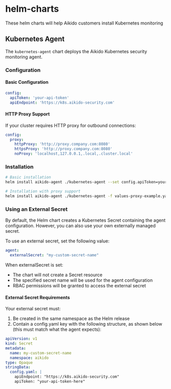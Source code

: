 # helm-charts

These helm charts will help Aikido customers install Kubernetes monitoring

## Kubernetes Agent

The `kubernetes-agent` chart deploys the Aikido Kubernetes security monitoring agent.

### Configuration

#### Basic Configuration

```yaml
config:
  apiToken: 'your-api-token'
  apiEndpoint: 'https://k8s.aikido-security.com'
```

#### HTTP Proxy Support

If your cluster requires HTTP proxy for outbound connections:

```yaml
config:
  proxy:
    httpProxy: 'http://proxy.company.com:8080'
    httpsProxy: 'http://proxy.company.com:8080'
    noProxy: 'localhost,127.0.0.1,.local,.cluster.local'
```

### Installation

```bash
# Basic installation
helm install aikido-agent ./kubernetes-agent --set config.apiToken=your-token

# Installation with proxy support
helm install aikido-agent ./kubernetes-agent -f values-proxy-example.yaml
```

### Using an External Secret

By default, the Helm chart creates a Kubernetes Secret containing the agent configuration. However, you can also use your own externally managed secret.

To use an external secret, set the following value:
```yaml
agent:
  externalSecret: "my-custom-secret-name"
```

When externalSecret is set:
- The chart will not create a Secret resource
- The specified secret name will be used for the agent configuration
- RBAC permissions will be granted to access the external secret

#### External Secret Requirements

Your external secret must:
1. Be created in the same namespace as the Helm release
2. Contain a config.yaml key with the following structure, as shown below (this must match what the agent expects):

```yaml
apiVersion: v1
kind: Secret
metadata:
  name: my-custom-secret-name
  namespace: aikido
type: Opaque
stringData:
  config.yaml: |
    apiEndpoint: "https://k8s.aikido-security.com"
    apiToken: "your-api-token-here"
```